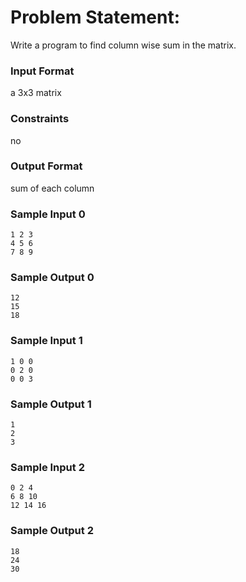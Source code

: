 # Problem Statement:

Write a program to find column wise sum in the matrix.

### Input Format

a 3x3 matrix

### Constraints

no

### Output Format

sum of each column

### Sample Input 0
```
1 2 3
4 5 6
7 8 9
```
### Sample Output 0
```
12
15
18
```
### Sample Input 1
```
1 0 0
0 2 0
0 0 3
```
### Sample Output 1
```
1
2
3
```
### Sample Input 2
```
0 2 4
6 8 10
12 14 16
```
### Sample Output 2
```
18
24
30
```
